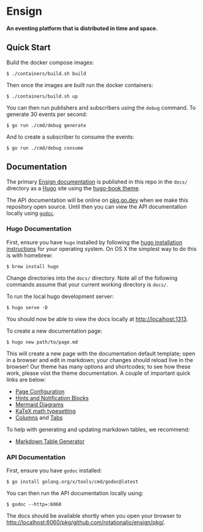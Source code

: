 # Ensign

**An eventing platform that is distributed in time and space.**

## Quick Start

Build the docker compose images:

```
$ ./containers/build.sh build
```

Then once the images are built run the docker containers:

```
$ ./containers/build.sh up
```

You can then run publishers and subscribers using the `debug` command. To generate 30 events per second:

```
$ go run ./cmd/debug generate
```

And to create a subscriber to consume the events:

```
$ go run ./cmd/debug consume
```

## Documentation

The primary [Ensign documentation](https://ensign.rotational.dev/) is published in this repo in the `docs/` directory as a [Hugo](https://gohugo.io/) site using the [hugo-book theme](https://github.com/alex-shpak/hugo-book).

The API documentation will be online on [pkg.go.dev](https://pkg.go.dev/) when we make this repository open source. Until then you can view the API documentation locally using [`godoc`](https://pkg.go.dev/golang.org/x/tools/cmd/godoc).

### Hugo Documentation

First, ensure you have `hugo` installed by following the [hugo installation instructions](https://gohugo.io/getting-started/installing/) for your operating system. On OS X the simplest way to do this is with homebrew:

```
$ brew install hugo
```

Change directories into the `docs/` directory. Note all of the following commands assume that your current working directory is `docs/`.

To run the local hugo development server:

```
$ hugo serve -D
```

You should now be able to view the docs locally at [http://localhost:1313](http://localhost:1313).

To create a new documentation page:

```
$ hugo new path/to/page.md
```

This will create a new page with the documentation default template; open in a browser and edit in markdown; your changes should reload live in the browser! Our theme has many options and shortcodes; to see how these work, please viist the theme documentation. A couple of important quick links are below:

- [Page Configuration](https://github.com/alex-shpak/hugo-book#page-configuration)
- [Hints and Notification Blocks](https://hugo-book-demo.netlify.app/docs/shortcodes/hints/)
- [Mermaid Diagrams](https://hugo-book-demo.netlify.app/docs/shortcodes/mermaid/)
- [KaTeX math typesetting](https://hugo-book-demo.netlify.app/docs/shortcodes/katex/)
- [Columns](https://hugo-book-demo.netlify.app/docs/shortcodes/columns/) and [Tabs](https://hugo-book-demo.netlify.app/docs/shortcodes/tabs/)

To help with generating and updating markdown tables, we recommend:

- [Markdown Table Generator](https://www.tablesgenerator.com/markdown_tables)

### API Documentation

First, ensure you have `godoc` installed:

```
$ go install golang.org/x/tools/cmd/godoc@latest
```

You can then run the API documentation locally using:

```
$ godoc --http=:6060
```

The docs should be available shortly when you open your browser to [http://localhost:6060/pkg/github.com/rotationalio/ensign/pkg/](http://localhost:6060/pkg/github.com/rotationalio/ensign/pkg/).